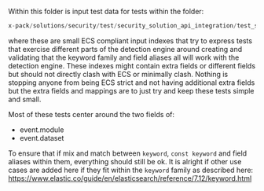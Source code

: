 Within this folder is input test data for tests within the folder:

```ts
x-pack/solutions/security/test/security_solution_api_integration/test_suites/detections_response/detection_engine/rule_execution_logic/trial_license_complete_tier/keyword_family
```

where these are small ECS compliant input indexes that try to express tests that exercise different parts of
the detection engine around creating and validating that the keyword family and field aliases all will work 
with the detection engine. These indexes might contain extra fields or different fields but should not directly
clash with ECS or minimally clash. Nothing is stopping anyone from being ECS strict and not having additional
extra fields but the extra fields and mappings are to just try and keep these tests simple and small.

Most of these tests center around the two fields of:
* event.module
* event.dataset

To ensure that if mix and match between `keyword`, `const keyword` and field aliases within them, everything should
still be ok. It is alright if other use cases are added here if they fit within the `keyword` family as described here:
https://www.elastic.co/guide/en/elasticsearch/reference/7.12/keyword.html
 
